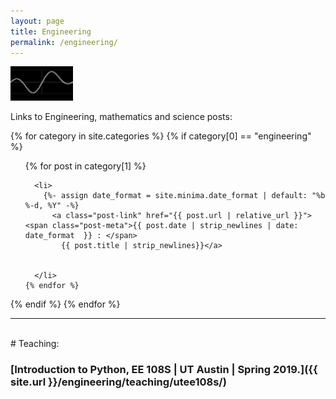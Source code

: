 ```yaml
---
layout: page
title: Engineering
permalink: /engineering/
---
```



<img src="/images/wave.gif" width="100">

Links to Engineering, mathematics and science posts:



{% for category in site.categories %}
  {% if category[0] == "engineering" %}

  <ul>
    {% for post in category[1] %}

	  <li>
        {%- assign date_format = site.minima.date_format | default: "%b %-d, %Y" -%}
          <a class="post-link" href="{{ post.url | relative_url }}"> <span class="post-meta">{{ post.date | strip_newlines | date: date_format  }} : </span>
            {{ post.title | strip_newlines}}</a>

        
      </li>
    {% endfor %}
  </ul>
  {% endif %}
{% endfor %}

<hr>
<br>
# Teaching:

### [Introduction to Python, EE 108S | UT Austin | Spring 2019.]({{ site.url }}/engineering/teaching/utee108s/)

